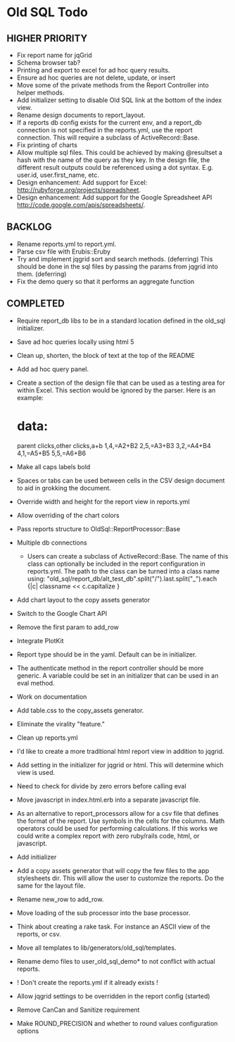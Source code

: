 # Old SQL Todo

## HIGHER PRIORITY

* Fix report name for jqGrid
* Schema browser tab?
* Printing and export to excel for ad hoc query results.
* Ensure ad hoc queries are not delete, update, or insert
* Move some of the private methods from the Report Controller into helper methods.
* Add initializer setting to disable Old SQL link at the bottom of the index view.
* Rename design documents to report_layout.
* If a reports db config exists for the current env, and a report_db connection is not specified in 
  the reports.yml, use the report connection. This will require a subclass of ActiveRecord::Base.
* Fix printing of charts
* Allow multiple sql files. This could be achieved by making @resultset a hash with the name of the 
  query as they key. In the design file, the different result outputs could be referenced using a dot 
  syntax. E.g. user.id, user.first_name, etc.
* Design enhancement: Add support for Excel: http://rubyforge.org/projects/spreadsheet.
* Design enhancement: Add support for the Google Spreadsheet API http://code.google.com/apis/spreadsheets/.

## BACKLOG

* Rename reports.yml to report.yml.
* Parse csv file with Erubis::Eruby
* Try and implement jqgrid sort and search methods. (deferring)
  This should be done in the sql files by passing the params from jqgrid into them. (deferring)
* Fix the demo query so that it performs an aggregate function

## COMPLETED

* Require report_db libs to be in a standard location defined in the old_sql initializer.
* Save ad hoc queries locally using html 5
* Clean up, shorten, the block of text at the top of the README
* Add ad hoc query panel.
* Create a section of the design file that can be used as a testing area for within Excel.
  This section would be ignored by the parser. Here is an example: 

	# data:
	parent clicks,other clicks,a+b
	1,4,=A2+B2
	2,5,=A3+B3
	3,2,=A4+B4
	4,1,=A5+B5
	5,5,=A6+B6
* Make all caps labels bold
* Spaces or tabs can be used between cells in the CSV design document to aid in 
  grokking the document.
* Override width and height for the report view in reports.yml
* Allow overriding of the chart colors
* Pass reports structure to OldSql::ReportProcessor::Base
* Multiple db connections
	- Users can create a subclass of ActiveRecord::Base. The name of this class
	  can optionally be included in the report configuration in reports.yml.
	  The path to the class can be turned into a class name using:
	  "old_sql/report_db/alt_test_db".split("/").last.split("_").each {|c| classname << c.capitalize }
* Add chart layout to the copy assets generator
* Switch to the Google Chart API
* Remove the first param to add_row
* Integrate PlotKit
* Report type should be in the yaml. Default can be in initializer.
* The authenticate method in the report controller should be more generic. A variable could be set 
  in an initializer that can be used in an eval method.
* Work on documentation
* Add table.css to the copy_assets generator.
* Eliminate the virality "feature."
* Clean up reports.yml
* I'd like to create a more traditional html report view in addition to jqgrid.
* Add setting in the initializer for jqgrid or html. This will determine which view is used.
* Need to check for divide by zero errors before calling eval
* Move javascript in index.html.erb into a separate javascript file.
* As an alternative to report_processors allow for a csv file that defines the format of the report.
  Use symbols in the cells for the columns. Math operators could be used for performing calculations.
  If this works we could write a complex report with zero ruby/rails code, html, or javascript.  
* Add initializer
* Add a copy assets generator that will copy the few files to the app stylesheets dir. This will 
  allow the user to customize the reports. Do the same for the layout file.
* Rename new_row to add_row.
* Move loading of the sub processor into the base processor.
* Think about creating a rake task. For instance an ASCII view of the reports, or csv.
* Move all templates to lib/generators/old_sql/templates.
* Rename demo files to user_old_sql_demo* to not conflict with actual reports.
* ! Don't create the reports.yml if it already exists !
* Allow jqgrid settings to be overridden in the report config (started)
* Remove CanCan and Sanitize requirement
* Make ROUND_PRECISION and whether to round values configuration options

